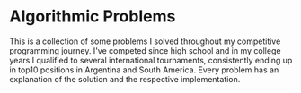 # Algorithmic Problems

This is a collection of some problems I solved throughout my competitive programming journey. I've competed since high school and in my college years I qualified to several international tournaments, consistently ending up in top10 positions in Argentina and South America. Every problem has an explanation of the solution and the respective implementation.
